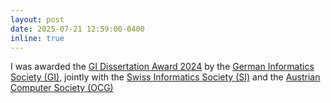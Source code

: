 ```yaml
---
layout: post
date: 2025-07-21 12:59:00-0400
inline: true
---
```


I was awarded the [GI Dissertation Award 2024]() by the [German Informatics Society (GI)](), jointly with the [Swiss Informatics Society (SI)]() and the [Austrian Computer Society (OCG)]()
